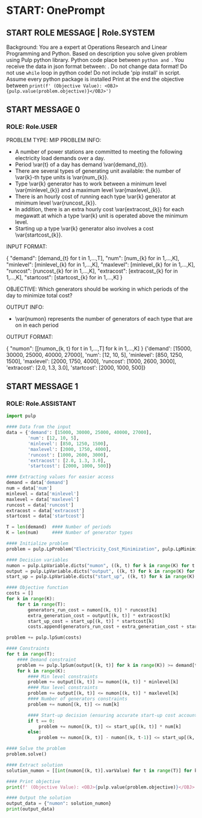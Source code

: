 # START: OnePrompt 
## START ROLE MESSAGE | Role.SYSTEM 
Background: You are a expert at Operations Research and Linear Programming and Python. Based on description you solve given problem using Pulp python library. Python code place between ```python and ```. You receive the data in json format between: <DATA></DATA>. Do not change data format! Do not use `while` loop in python code! Do not include 'pip install' in script. Assume every python package is installed Print at the end the objective between <OBJ></OBJ> `print(f' (Objective Value): <OBJ>{pulp.value(problem.objective)}</OBJ>')`  
## START MESSAGE 0 
### ROLE: Role.USER
<DESCRIPTION>
PROBLEM TYPE: MIP
PROBLEM INFO:

- A number of power stations are committed to meeting the following electricity load demands over a day.
- Period \var{t} of a day has demand \var{demand_{t}}.
- There are several types of generating unit available: the number of \var{k}-th type units is \var{num_{k}}.
- Type \var{k} generator has to work between a minimum level \var{minlevel_{k}} and a maximum level \var{maxlevel_{k}}. 
- There is an hourly cost of running each type \var{k} generator at minimum level \var{runcost_{k}}. 
- In addition, there is an extra hourly cost \var{extracost_{k}} for each megawatt at which a type \var{k} unit is operated above the minimum level. 
- Starting up a type \var{k} generator also involves a cost \var{startcost_{k}}.


INPUT FORMAT:

{
    "demand": [demand_{t} for t in 1,...,T],
    "num": [num_{k} for in 1,...,K],
    "minlevel": [minlevel_{k} for in 1,...,K],
    "maxlevel": [minlevel_{k} for in 1,...,K],
    "runcost": [runcost_{k} for in 1,...,K],
    "extracost": [extracost_{k} for in 1,...,K],
    "startcost": [startcost_{k} for in 1,...,K]
}


OBJECTIVE: Which generators should be working in which periods of the day to minimize total cost?

OUTPUT INFO:

- \var{numon} represents the number of generators of each type that are on in each period

OUTPUT FORMAT:

{
    "numon": [[numon_{k, t} for t in 1,...,T] for k in 1,...,K]
}
</DESCRIPTION>
<DATA>
{'demand': [15000, 30000, 25000, 40000, 27000], 'num': [12, 10, 5], 'minlevel': [850, 1250, 1500], 'maxlevel': [2000, 1750, 4000], 'runcost': [1000, 2600, 3000], 'extracost': [2.0, 1.3, 3.0], 'startcost': [2000, 1000, 500]}</DATA>


## START MESSAGE 1 
### ROLE: Role.ASSISTANT
```python
import pulp

#### Data from the input
data = {'demand': [15000, 30000, 25000, 40000, 27000], 
        'num': [12, 10, 5], 
        'minlevel': [850, 1250, 1500], 
        'maxlevel': [2000, 1750, 4000], 
        'runcost': [1000, 2600, 3000], 
        'extracost': [2.0, 1.3, 3.0], 
        'startcost': [2000, 1000, 500]}

#### Extracting values for easier access
demand = data['demand']
num = data['num']
minlevel = data['minlevel']
maxlevel = data['maxlevel']
runcost = data['runcost']
extracost = data['extracost']
startcost = data['startcost']

T = len(demand)  #### Number of periods
K = len(num)     #### Number of generator types

#### Initialize problem
problem = pulp.LpProblem("Electricity_Cost_Minimization", pulp.LpMinimize)

#### Decision variables
numon = pulp.LpVariable.dicts("numon", ((k, t) for k in range(K) for t in range(T)), 0, None, cat='Integer')
output = pulp.LpVariable.dicts("output", ((k, t) for k in range(K) for t in range(T)), 0, None, cat='Continuous')
start_up = pulp.LpVariable.dicts("start_up", ((k, t) for k in range(K) for t in range(T)), 0, 1, cat='Binary')

#### Objective function
costs = []
for k in range(K):
    for t in range(T):
        generators_run_cost = numon[(k, t)] * runcost[k]
        extra_generation_cost = output[(k, t)] * extracost[k]
        start_up_cost = start_up[(k, t)] * startcost[k]
        costs.append(generators_run_cost + extra_generation_cost + start_up_cost)

problem += pulp.lpSum(costs)

#### Constraints
for t in range(T):
    #### Demand constraint
    problem += pulp.lpSum(output[(k, t)] for k in range(K)) >= demand[t]
    for k in range(K):
        #### Min level constraints
        problem += output[(k, t)] >= numon[(k, t)] * minlevel[k]
        #### Max level constraints
        problem += output[(k, t)] <= numon[(k, t)] * maxlevel[k]
        #### Number of generators constraints
        problem += numon[(k, t)] <= num[k]

        #### Start-up decision (ensuring accurate start-up cost accounting)
        if t == 0:
            problem += numon[(k, t)] <= start_up[(k, t)] * num[k]
        else:
            problem += numon[(k, t)] - numon[(k, t-1)] <= start_up[(k, t)] * num[k]

#### Solve the problem
problem.solve()

#### Extract solution
solution_numon = [[int(numon[(k, t)].varValue) for t in range(T)] for k in range(K)]

#### Print objective
print(f' (Objective Value): <OBJ>{pulp.value(problem.objective)}</OBJ>')

#### Output the solution
output_data = {"numon": solution_numon}
print(output_data)
```

